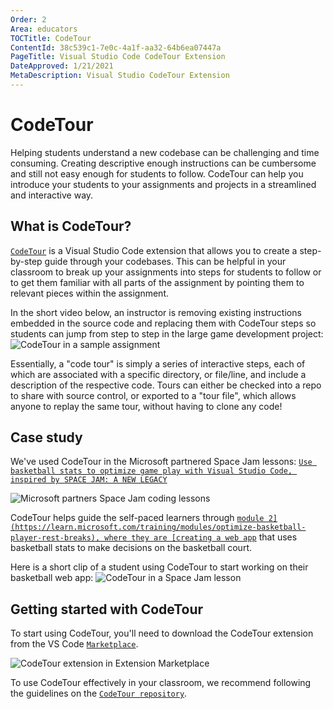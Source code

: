 ```yaml
---
Order: 2
Area: educators
TOCTitle: CodeTour
ContentId: 38c539c1-7e0c-4a1f-aa32-64b6ea07447a
PageTitle: Visual Studio Code CodeTour Extension
DateApproved: 1/21/2021
MetaDescription: Visual Studio CodeTour Extension
---
```


# CodeTour

Helping students understand a new codebase can be challenging and time
consuming. Creating descriptive enough instructions can be cumbersome and still
not easy enough for students to follow. CodeTour can help you introduce your
students to your assignments and projects in a streamlined and interactive way.

## What is CodeTour?

[`CodeTour`](https://marketplace.visualstudio.com/items?itemName=vsls-contrib.codetour)
is a Visual Studio Code extension that allows you to create a step-by-step guide
through your codebases. This can be helpful in your classroom to break up your
assignments into steps for students to follow or to get them familiar with all
parts of the assignment by pointing them to relevant pieces within the
assignment.

In the short video below, an instructor is removing existing instructions
embedded in the source code and replacing them with CodeTour steps so students
can jump from step to step in the large game development project:
![`CodeTour in a sample assignment`](images/codetour/codetour-example-lesson.gif)

Essentially, a "code tour" is simply a series of interactive steps, each of
which are associated with a specific directory, or file/line, and include a
description of the respective code. Tours can either be checked into a repo to
share with source control, or exported to a "tour file", which allows anyone to
replay the same tour, without having to clone any code!

## Case study

We've used CodeTour in the Microsoft partnered Space Jam lessons:
[`Use basketball stats to optimize game play with Visual Studio Code, inspired by SPACE JAM: A NEW LEGACY`](https://learn.microsoft.com/training/paths/optimize-basketball-games-with-machine-learning)

![`Microsoft partners Space Jam coding lessons`](images/codetour/space-jam-lessons-home.png)

CodeTour helps guide the self-paced learners through
[`module 2](https://learn.microsoft.com/training/modules/optimize-basketball-player-rest-breaks),
where they are
[creating a web app`](https://learn.microsoft.com/training/modules/optimize-basketball-player-rest-breaks/7-codetour)
that uses basketball stats to make decisions on the basketball court.

Here is a short clip of a student using CodeTour to start working on their
basketball web app:
![`CodeTour in a Space Jam lesson`](images/codetour/codetour-space-jam.gif)

## Getting started with CodeTour

To start using CodeTour, you'll need to download the CodeTour extension from the
VS Code [`Marketplace`](https://marketplace.visualstudio.com/vscode).

![`CodeTour extension in Extension Marketplace`](images/codetour/codetour-extension-marketplace.png)

To use CodeTour effectively in your classroom, we recommend following the
guidelines on the
[`CodeTour repository`](https://github.com/microsoft/codetour#getting-started).
